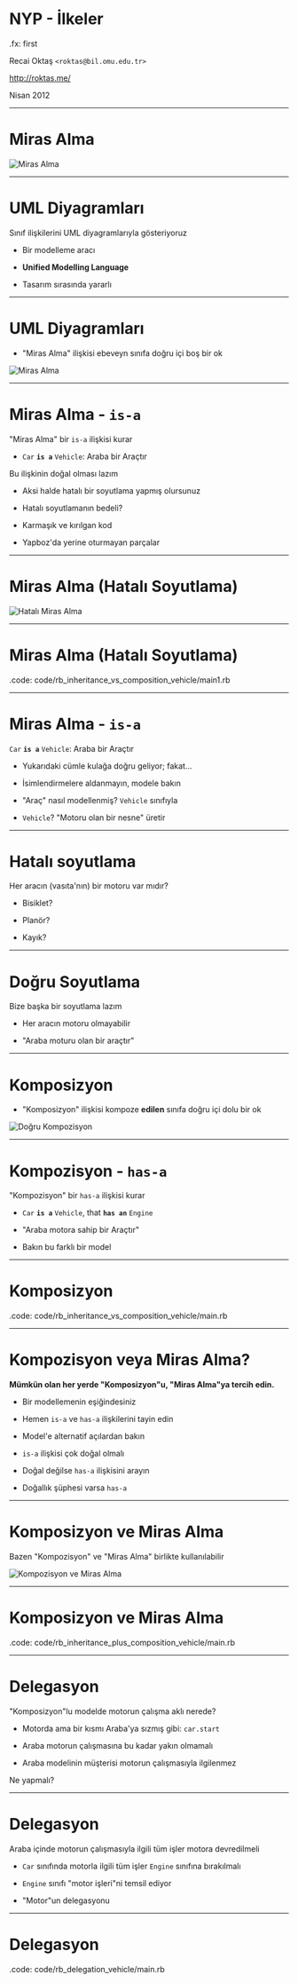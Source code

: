 #   NYP - İlkeler

.fx: first

Recai Oktaş `<roktas@bil.omu.edu.tr>`

http://roktas.me/

Nisan 2012

---

#   Miras Alma

![Miras Alma](media/uml-inheritance.png)

---

#   UML Diyagramları

Sınıf ilişkilerini UML diyagramlarıyla gösteriyoruz

-   Bir modelleme aracı

-   **Unified Modelling Language**

-   Tasarım sırasında yararlı

---

#   UML Diyagramları

-   "Miras Alma" ilişkisi ebeveyn sınıfa doğru içi boş bir ok

![Miras Alma](media/uml-inheritance.png)

---

#   Miras Alma - `is-a`

"Miras Alma" bir `is-a` ilişkisi kurar

-   `Car` **`is a`** `Vehicle`: Araba bir Araçtır

Bu ilişkinin doğal olması lazım

-   Aksi halde hatalı bir soyutlama yapmış olursunuz

-   Hatalı soyutlamanın bedeli?

-   Karmaşık ve kırılgan kod

-   Yapboz'da yerine oturmayan parçalar

---

#   Miras Alma (Hatalı Soyutlama)

![Hatalı Miras Alma](media/uml-inheritance-notok.png)

---

#   Miras Alma (Hatalı Soyutlama)

.code: code/rb_inheritance_vs_composition_vehicle/main1.rb

---

#   Miras Alma - `is-a`

`Car` **`is a`** `Vehicle`: Araba bir Araçtır

-   Yukarıdaki cümle kulağa doğru geliyor; fakat...

-   İsimlendirmelere aldanmayın, modele bakın

-   "Araç" nasıl modellenmiş? `Vehicle` sınıfıyla

-   `Vehicle`?  "Motoru olan bir nesne" üretir

---

#   Hatalı soyutlama

Her aracın (vasıta'nın) bir motoru var mıdır?

-   Bisiklet?

-   Planör?

-   Kayık?

---

#   Doğru Soyutlama

Bize başka bir soyutlama lazım

-   Her aracın motoru olmayabilir

-   "Araba moturu olan bir araçtır"

---

#   Komposizyon

-   "Komposizyon" ilişkisi kompoze **edilen** sınıfa doğru içi dolu bir ok

![Doğru Kompozisyon](media/uml-composition.png)

---

#   Kompozisyon - `has-a`

"Kompozisyon" bir `has-a` ilişkisi kurar

-   `Car` **`is a`** `Vehicle`, that **`has an`** `Engine`

-   "Araba motora sahip bir Araçtır"

-   Bakın bu farklı bir model

---

#   Komposizyon

.code: code/rb_inheritance_vs_composition_vehicle/main.rb

---

#   Kompozisyon veya Miras Alma?

**Mümkün olan her yerde "Komposizyon"u, "Miras Alma"ya tercih edin.**

-   Bir modellemenin eşiğindesiniz

-   Hemen `is-a` ve `has-a` ilişkilerini tayin edin

-   Model'e alternatif açılardan bakın

-   `is-a` ilişkisi çok doğal olmalı

-   Doğal değilse `has-a` ilişkisini arayın

-   Doğallık şüphesi varsa `has-a`

---

#   Komposizyon ve Miras Alma

Bazen "Kompozisyon" ve "Miras Alma" birlikte kullanılabilir

![Kompozisyon ve Miras Alma](media/uml-composition+inheritance.png)

---

#   Komposizyon ve Miras Alma

.code: code/rb_inheritance_plus_composition_vehicle/main.rb

---

#   Delegasyon

"Komposizyon"lu modelde motorun çalışma aklı nerede?

-   Motorda ama bir kısmı Araba'ya sızmış gibi: `car.start`

-   Araba motorun çalışmasına bu kadar yakın olmamalı

-   Araba modelinin müşterisi motorun çalışmasıyla ilgilenmez

Ne yapmalı?

---

#   Delegasyon

Araba içinde motorun çalışmasıyla ilgili tüm işler motora devredilmeli

-   `Car` sınıfında motorla ilgili tüm işler `Engine` sınıfına bırakılmalı

-   `Engine` sınıfı "motor işleri"ni temsil ediyor

-   "Motor"un delegasyonu

---

#   Delegasyon

.code: code/rb_delegation_vehicle/main.rb
